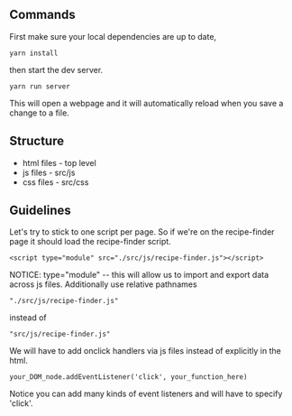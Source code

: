 ## Commands
First make sure your local dependencies are up to date,
```
yarn install
```
then start the dev server.
```
yarn run server
```
This will open a webpage and it will automatically reload when you save a change to a file.
## Structure
* html files - top level
* js files - src/js
* css files - src/css
## Guidelines
Let's try to stick to one script per page. So if we're on the recipe-finder page it should load the recipe-finder script.
```
<script type="module" src="./src/js/recipe-finder.js"></script>
```
NOTICE: type="module" -- this will allow us to import and export data across js files. Additionally use relative pathnames
```
"./src/js/recipe-finder.js"
```
instead of 
```
"src/js/recipe-finder.js"
```
We will have to add onclick handlers via js files instead of explicitly in the html.
```
your_DOM_node.addEventListener('click', your_function_here)
```
Notice you can add many kinds of event listeners and will have to specify 'click'.